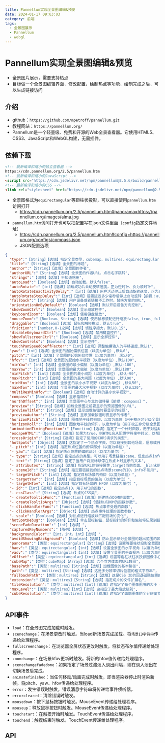 ```yaml
---
title: Pannellum实现全景图编辑&预览
date: 2024-01-17 09:03:03
category: 前端
tags:
  - 全景图展示
  - Pannellum
  - webgl
---
```

# Pannellum实现全景图编辑&预览
- 全景图片展示，需要支持热点
- 目标做一个全景图编辑界面，修改配置，绘制热点等功能，绘制完成之后，可以生成链接访问
## 介绍
- github：`https://github.com/mpetroff/pannellum.git`
- 教程网站：`https://pannellum.org/`
- Pannellum是一个轻量级、免费和开源的Web全景查看器。它使用HTML5、CSS3、JavaScript和WebGL构建，无需插件。
## 依赖下载
```html
<!-- 最新编译和缩小的独立查看器 -->
https://cdn.pannellum.org/2.5/pannellum.htm
<!-- 最新编译和缩小的JavaScript -->
<script src="https://cdn.jsdelivr.net/npm/pannellum@2.5.6/build/pannellum.js"></script>
<!-- 最新编译和缩小的CSS -->
<link rel="stylesheet" href="https://cdn.jsdelivr.net/npm/pannellum@2.5.6/build/pannellum.css">
```
- 全景图格式为`equirectangular`等距柱状投影，可以直接使用`pannellum.htm`访问打开
  - https://cdn.pannellum.org/2.5/pannellum.htm#panorama=https://pannellum.org/images/alma.jpg
- `pannellum.htm`访问打开也可以把配置写在json文件里面（`config`指定文件地址）
  - https://cdn.pannellum.org/2.5/pannellum.htm#config=https://pannellum.org/configs/compass.json
  - JSON配置选项
```json
{
  "type":"【String】【选填】指定全景类型，cubemap、multires、equirectangular（默认）",
  "title":"【String】【选填】全景图的标题",
  "author":"【String】【选填】全景图的作者",
  "authorURL":"【String】【选填】全景图的作者URL，点击名字跳转",
  "strings":"【词典】【选填】不知道啥用",
  "autoLoad":"【Boolean】【选填】自动加载，默认false",
  "autoRotate":"【int】【选填】加载成功后自动旋转速度，正为逆时针、负为顺时针",
  "autoRotateInactivityDelay":"【int】【选填】用户活动停止后自动旋转速度，正为逆时针、负为顺时针【前提：autoRotate】",
  "autoRotateStopDelay":"【int】【选填】设置延迟多少毫秒后停止自动旋转【前提：autoRotate】",
  "fallback":"【String】【选填】用户设备或者链接不工作时，替换方案的URL",
  "orientationOnByDefault":"【Boolean】【选填】默认开启设备方向控制",
  "showZoomCtrl":"【Boolean】【选填】显示缩放控件",
  "keyboardZoom":"【Boolean】【选填】使用键盘缩放",
  "mouseZoom":"【Boolean、String】【选填】使用鼠标滚轮进行缩放false、true、fullscreenonly（只有全屏时支持）",
  "draggable":"【Boolean】【选填】鼠标和触摸拖动，默认true",
  "friction":"【number,0-1之间】【选填】惯性摩擦力，默认0.15",
  "disableKeyboardCtrl":"【Boolean】【选填】禁用键盘控件",
  "showFullscreenCtrl":"【Boolean】【选填】显示全屏控件",
  "showControls":"【Boolean】【选填】显示控件",
  "touchPanSpeedCoeffFactor":"【int】【选填】调整触摸输入的平移速度,默认1",
  "yaw":"【int】【选填】全景图的起始偏航位置（以度为单位）,默认0",
  "pitch":"【int】【选填】全景图的起始俯仰位置（以度为单位）,默认0",
  "hfov":"【int】【选填】全景图的起始水平视野（以度为单位）,默认100",
  "minYaw":"【int】【选填】全景图的最小偏航（以度为单位）,默认-180",
  "maxYaw":"【int】【选填】全景图的最大偏航（以度为单位）,默认180",
  "minPitch":"【int】【选填】全景图的最小间距（以度为单位）,默认-90",
  "maxPitch":"【int】【选填】全景图的最大间距（以度为单位）,默认90",
  "minHfov":"【int】【选填】全景图的最小水平视野（以度为单位）,默认50",
  "maxHfov":"【int】【选填】全景图的最大水平视野（以度为单位）,默认120",
  "multiResMinHfov":"【Boolean】【选填】自动计算的最小水平视野",
  "compass":"【Boolean】【选填】显示指南针",
  "northOffset":"【int】【选填】全景图中心与北的偏移量【前提：compass】",
  "preview":"【String】【选填】加载全景图之前要显示的预览图像的URL",
  "previewTitle":"【String】【选填】显示加载按钮时要显示的标题",
  "previewAuthor":"【String】【选填】显示加载按钮时要显示的作者",
  "horizonPitch":"【int】【选填】图像地平线的俯仰，以度为单位（用于校正非分级全景图）",
  "horizonRoll":"【int】【选填】图像地平线的俯仰，以度为单位（用于校正非分级全景图）",
  "animationTimingFunction":"【Function】【选填】指定了一个计时函数，用于对运动进行动画处理",
  "escapeHTML":"【Boolean】【选填】如果为true，则HTML会从配置字符串中转义，以帮助缓解可能的情况DOM XSS攻击",
  "crossOrigin":"【String】【选填】指定了使用的CORS请求的类型",
  "hotSpots":"【Object】【选填】这指定了一个热点字典，可以链接到其他场景，信息或外部链接。每个数组元素都具有以下属性",
  "- pitch":"【int】【选填】指定热点位置的俯仰部分（以度为单位）",
  "- yaw":"【int】【选填】指定热点位置的偏航部分（以度为单位）",
  "- type":"【String】【选填】指定热点的类型。可以用于场景链接scene、信息热点info",
  "- text":"【String】【选填】指定了当用户将鼠标悬停在热点上时显示的文本",
  "- attributes":"【String】【选填】指定URL的链接属性,target当前页面、_blank新窗口",
  "- sceneId":"【String】【选填】指定要链接到的热点场景scene的ID，info不能用",
  "- targetPitch":"【int】【选填】指定目标场景的俯仰（以度为单位）",
  "- targetYaw":"【int】【选填】指定目标场景的偏航（以度为单位）",
  "- targetHfov":"【int】【选填】指定目标场景的 HFOV（以度为单位）",
  "- id":"【int】【选填】指定热点ID，用于API的函数",
  "- cssClass":"【String】【选填】热点的CSS类",
  "- createTooltipFunc":"【Function】【选填】创建热点DOM的函数",
  "- createTooltipArgs":"【Object】【选填】创建热点DOM的函数参数",
  "- clickHandlerFunc":"【Function】【选填】热点事件处理的函数",
  "- clickHandlerArgs":"【Object】【选填】热点事件处理的函数参数",
  "- scale":"【Boolean】【选填】对热点进行缩放以匹配视场的变化",
  "hotSpotDebug":"【Boolean】【选填】单击鼠标按钮，鼠标指针的俯仰和偏航将记录到控制台",
  "sceneFadeDuration":"【int】【选填】",
  "capturedKeyNumbers":"【阵列】【选填】",
  "backgroundColor":"【int，int，int】【选填】",
  "avoidShowingBackground":"【Boolean】【选填】防止显示部分全景图的超出范围的区域",
  "panorama":"【类型：equirectangular】【String】【选填】设置等距柱状投影全景图像的URL",
  "haov":"【类型：equirectangular】【int】【选填】设置全景图的水平视角（以度为单位）",
  "vaov":"【类型：equirectangular】【int】【选填】设置全景图的垂直视角（以度为单位）",
  "vOffset":"【类型：equirectangular】【int】【选填】设置等距柱状柱状投影图像中心的垂直偏移量地平线（以度为单位）",
  "cubeMap":"【类型：cubeMap】【Array】【选填】六个立方体面的URL数组",
  "basePath":"【类型：multires】【String】【选填】加载图像的基本路径",
  "path":"【类型：multires】【String】【选填】这是多分辨率切片位置的格式字符串",
  "fallbackPath":"【类型：multires】【String】【选填】这是CSS 3D的回退磁贴位置的格式字符串",
  "extension":"【类型：multires】【String】【选填】指定切片的文件扩展名",
  "tileResolution":"【类型：multires】【int】【选填】这指定了每个图像图块的大小（以像素为单位）",
  "maxLevel":"【类型：multires】【int】【选填】这指定了最大缩放级别",
  "cubeResolution":"【类型：multires】【int】【选填】这指定了面向图像的全分辨率立方体的大小（以像素为单位）"
}
```
## API事件
- `load`：在全景图完成加载时触发。
- `scenechange`：在场景更改时触发。当load新场景完成加载。将`场景ID字符串`传递给处理程序。
- `fullscreenchange`：在浏览器全屏状态更改时触发。将状态布尔值传递给处理程序。
- `zoomchange`：在场景hfov更新时触发。将新的hfov值传递给处理程序。
- `scenechangefadedone`：如果指定了场景过渡淡入淡出间隔，则在淡入淡出在切换场景后完成。
- `animatefinished`：当任何移动/动画完成时触发，即当渲染器停止时渲染新帧。将pitch、yaw、hfov传递给处理程序。
- `error`：发生错误时触发。错误消息字符串将传递给事件侦听器。
- `errorcleared`：清除错误时触发。
- `mousedown`：按下鼠标按钮时触发。MouseEvent传递给处理程序。
- `mouseup`：释放鼠标按钮时触发。MouseEvent传递给处理程序。
- `touchstart`：在触摸开始时触发。TouchEvent传递给处理程序。
- `touchend`：触摸结束时触发。TouchEvent传递给处理程序。

## API
